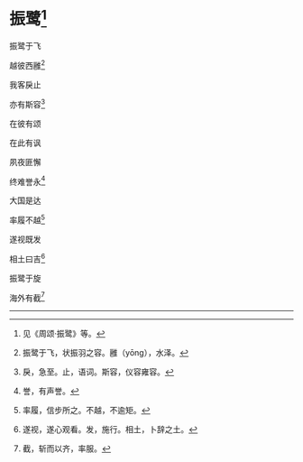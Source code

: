    

# 振鹭[^1]

振鹭于飞

越彼西雝[^2]

我客戾止

亦有斯容[^3]

在彼有颂

在此有讽

夙夜匪懈

终难誉永[^4]

大国是达

率履不越[^5]

遂视既发

相土曰吉[^6]

振鹭于旋

海外有截[^7]

* * *

[^1]: 见《周颂·振鹭》等。
[^2]: 振鹭于飞，状振羽之容。雝（yōng），水泽。
[^3]: 戾，急至。止，语词。斯容，仪容雍容。
[^4]: 誉，有声誉。
[^5]: 率履，信步所之。不越，不逾矩。
[^6]: 遂视，遂心观看。发，施行。相土，卜辞之土。
[^7]: 截，斩而以齐，率服。